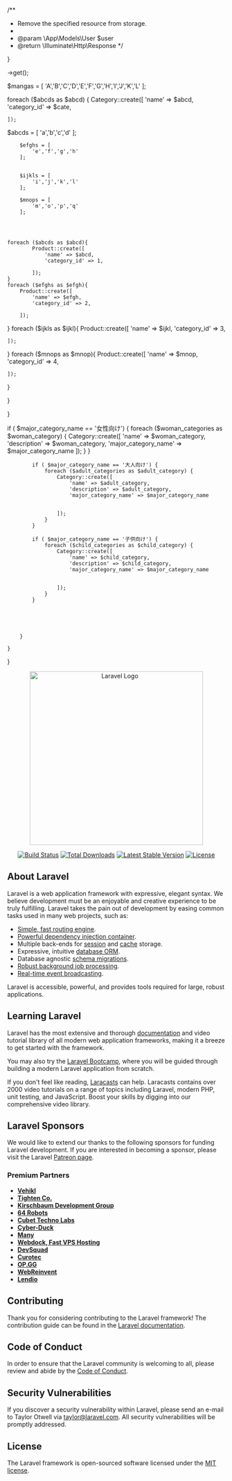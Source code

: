 

/**
 * Remove the specified resource from storage.
 *
 * @param  \App\Models\User  $user
 * @return \Illuminate\Http\Response
 */

}





->get();

  $mangas = [
        'A','B','C','D','E','F','G','H','I','J','K','L'
    ];
   
        


foreach ($abcds as $abcd) {
    Category::create([
        'name' => $abcd,
        'category_id' => $cate,

    ]);


 $abcds = [
            'a','b','c','d'
        ];
        

        $efghs = [
            'e','f','g','h'
        ];
       
        
        $ijkls = [
            'i','j','k','l'
        ];
        
        $mnops = [
            'm','o','p','q'
        ];
       
    
   
    
    foreach ($abcds as $abcd){
            Product::create([
                'name' => $abcd,
                'category_id' => 1,
               
            ]);
    }
    foreach ($efghs as $efgh){
        Product::create([
            'name' => $efgh,
            'category_id' => 2,
           
        ]);
}
foreach ($ijkls as $ijkl){
    Product::create([
        'name' => $ijkl,
        'category_id' => 3,
       
    ]);
}
foreach ($mnops as $mnop){
    Product::create([
        'name' => $mnop,
        'category_id' => 4,
       
    ]);
}



}

}









   if ( $major_category_name == '女性向け') {
                foreach ($woman_categories as $woman_category) {
                    Category::create([
                        'name' => $woman_category,
                        'description' => $woman_category,
                        'major_category_name' => $major_category_name
                    ]);
                }
            }

            if ( $major_category_name == '大人向け') {
                foreach ($adult_categories as $adult_category) {
                    Category::create([
                        'name' => $adult_category,
                        'description' => $adult_category,
                        'major_category_name' => $major_category_name
                        
                        
                    ]);
                }
            }

            if ( $major_category_name == '子供向け') {
                foreach ($child_categories as $child_category) {
                    Category::create([
                        'name' => $child_category,
                        'description' => $child_category,
                        'major_category_name' => $major_category_name
                       
                        
                    ]);
                }
            }





        }

    }
}





<p align="center"><a href="https://laravel.com" target="_blank"><img src="https://raw.githubusercontent.com/laravel/art/master/logo-lockup/5%20SVG/2%20CMYK/1%20Full%20Color/laravel-logolockup-cmyk-red.svg" width="400" alt="Laravel Logo"></a></p>

<p align="center">
<a href="https://github.com/laravel/framework/actions"><img src="https://github.com/laravel/framework/workflows/tests/badge.svg" alt="Build Status"></a>
<a href="https://packagist.org/packages/laravel/framework"><img src="https://img.shields.io/packagist/dt/laravel/framework" alt="Total Downloads"></a>
<a href="https://packagist.org/packages/laravel/framework"><img src="https://img.shields.io/packagist/v/laravel/framework" alt="Latest Stable Version"></a>
<a href="https://packagist.org/packages/laravel/framework"><img src="https://img.shields.io/packagist/l/laravel/framework" alt="License"></a>
</p>

## About Laravel

Laravel is a web application framework with expressive, elegant syntax. We believe development must be an enjoyable and creative experience to be truly fulfilling. Laravel takes the pain out of development by easing common tasks used in many web projects, such as:

- [Simple, fast routing engine](https://laravel.com/docs/routing).
- [Powerful dependency injection container](https://laravel.com/docs/container).
- Multiple back-ends for [session](https://laravel.com/docs/session) and [cache](https://laravel.com/docs/cache) storage.
- Expressive, intuitive [database ORM](https://laravel.com/docs/eloquent).
- Database agnostic [schema migrations](https://laravel.com/docs/migrations).
- [Robust background job processing](https://laravel.com/docs/queues).
- [Real-time event broadcasting](https://laravel.com/docs/broadcasting).

Laravel is accessible, powerful, and provides tools required for large, robust applications.

## Learning Laravel

Laravel has the most extensive and thorough [documentation](https://laravel.com/docs) and video tutorial library of all modern web application frameworks, making it a breeze to get started with the framework.

You may also try the [Laravel Bootcamp](https://bootcamp.laravel.com), where you will be guided through building a modern Laravel application from scratch.

If you don't feel like reading, [Laracasts](https://laracasts.com) can help. Laracasts contains over 2000 video tutorials on a range of topics including Laravel, modern PHP, unit testing, and JavaScript. Boost your skills by digging into our comprehensive video library.

## Laravel Sponsors

We would like to extend our thanks to the following sponsors for funding Laravel development. If you are interested in becoming a sponsor, please visit the Laravel [Patreon page](https://patreon.com/taylorotwell).

### Premium Partners

- **[Vehikl](https://vehikl.com/)**
- **[Tighten Co.](https://tighten.co)**
- **[Kirschbaum Development Group](https://kirschbaumdevelopment.com)**
- **[64 Robots](https://64robots.com)**
- **[Cubet Techno Labs](https://cubettech.com)**
- **[Cyber-Duck](https://cyber-duck.co.uk)**
- **[Many](https://www.many.co.uk)**
- **[Webdock, Fast VPS Hosting](https://www.webdock.io/en)**
- **[DevSquad](https://devsquad.com)**
- **[Curotec](https://www.curotec.com/services/technologies/laravel/)**
- **[OP.GG](https://op.gg)**
- **[WebReinvent](https://webreinvent.com/?utm_source=laravel&utm_medium=github&utm_campaign=patreon-sponsors)**
- **[Lendio](https://lendio.com)**

## Contributing

Thank you for considering contributing to the Laravel framework! The contribution guide can be found in the [Laravel documentation](https://laravel.com/docs/contributions).

## Code of Conduct

In order to ensure that the Laravel community is welcoming to all, please review and abide by the [Code of Conduct](https://laravel.com/docs/contributions#code-of-conduct).

## Security Vulnerabilities

If you discover a security vulnerability within Laravel, please send an e-mail to Taylor Otwell via [taylor@laravel.com](mailto:taylor@laravel.com). All security vulnerabilities will be promptly addressed.

## License

The Laravel framework is open-sourced software licensed under the [MIT license](https://opensource.org/licenses/MIT).
